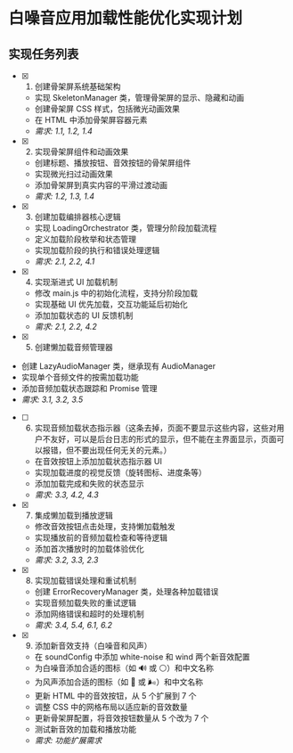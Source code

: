# 白噪音应用加载性能优化实现计划

## 实现任务列表

- [x] 1. 创建骨架屏系统基础架构

  - 实现 SkeletonManager 类，管理骨架屏的显示、隐藏和动画
  - 创建骨架屏 CSS 样式，包括微光动画效果
  - 在 HTML 中添加骨架屏容器元素
  - _需求: 1.1, 1.2, 1.4_

- [x] 2. 实现骨架屏组件和动画效果

  - 创建标题、播放按钮、音效按钮的骨架屏组件
  - 实现微光扫过动画效果
  - 添加骨架屏到真实内容的平滑过渡动画
  - _需求: 1.2, 1.3, 1.4_

- [x] 3. 创建加载编排器核心逻辑

  - 实现 LoadingOrchestrator 类，管理分阶段加载流程
  - 定义加载阶段枚举和状态管理
  - 实现加载阶段的执行和错误处理逻辑
  - _需求: 2.1, 2.2, 4.1_

- [x] 4. 实现渐进式 UI 加载机制

  - 修改 main.js 中的初始化流程，支持分阶段加载
  - 实现基础 UI 优先加载，交互功能延后初始化
  - 添加加载状态的 UI 反馈机制
  - _需求: 2.1, 2.2, 4.2_

 - [x] 5. 创建懒加载音频管理器

  - 创建 LazyAudioManager 类，继承现有 AudioManager
  - 实现单个音频文件的按需加载功能
  - 添加音频加载状态跟踪和 Promise 管理
  - _需求: 3.1, 3.2, 3.5_

- [ ] 6. 实现音频加载状态指示器（这条去掉，页面不要显示这些内容，这些对用户不友好，可以是后台日志的形式的显示，但不能在主界面显示，页面可以报错，但不要出现任何无关的元素。）

  - 在音效按钮上添加加载状态指示器 UI
  - 实现加载进度的视觉反馈（旋转图标、进度条等）
  - 添加加载完成和失败的状态显示
  - _需求: 3.3, 4.2, 4.3_

- [x] 7. 集成懒加载到播放逻辑

  - 修改音效按钮点击处理，支持懒加载触发
  - 实现播放前的音频加载检查和等待逻辑
  - 添加首次播放时的加载体验优化
  - _需求: 3.2, 3.3, 2.3_

- [x] 8. 实现加载错误处理和重试机制

  - 创建 ErrorRecoveryManager 类，处理各种加载错误
  - 实现音频加载失败的重试逻辑
  - 添加网络错误和超时的处理机制
  - _需求: 3.4, 5.4, 6.1, 6.2_

- [x] 9. 添加新音效支持（白噪音和风声）
  - 在 soundConfig 中添加 white-noise 和 wind 两个新音效配置
  - 为白噪音添加合适的图标（如 🔊 或 ⚪）和中文名称
  - 为风声添加合适的图标（如 💨 或 🌬️）和中文名称
  - 更新 HTML 中的音效按钮，从 5 个扩展到 7 个
  - 调整 CSS 中的网格布局以适应新的音效数量
  - 更新骨架屏配置，将音效按钮数量从 5 个改为 7 个
  - 测试新音效的加载和播放功能
  - _需求: 功能扩展需求_
